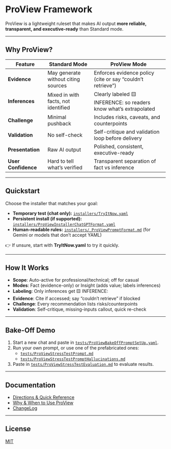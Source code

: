 # ProView Framework

ProView is a lightweight ruleset that makes AI output **more reliable, transparent, and executive-ready** than Standard mode.

---

## Why ProView?

| Feature             | Standard Mode                           | ProView Mode                                |
|---------------------|------------------------------------------|---------------------------------------------|
| **Evidence**        | May generate without citing sources      | Enforces evidence policy (cite or say “couldn’t retrieve”) |
| **Inferences**      | Mixed in with facts, not identified      | Clearly labeled 🟨 INFERENCE: so readers know what’s extrapolated |
| **Challenge**       | Minimal pushback                        | Includes risks, caveats, and counterpoints   |
| **Validation**      | No self-check                           | Self-critique and validation loop before delivery |
| **Presentation**    | Raw AI output                           | Polished, consistent, executive-ready        |
| **User Confidence** | Hard to tell what’s verified             | Transparent separation of fact vs inference  |

---

## Quickstart

Choose the installer that matches your goal:

- **Temporary test (chat only):** [`installers/TryItNow.yaml`](installers/TryItNow.yaml)  
- **Persistent install (if supported):** [`installers/ProViewInstallerChatGPTFormat.yaml`](installers/ProViewInstallerChatGPTFormat.yaml)  
- **Human-readable rules:** [`installers/_ProViewPromptFormat.md`](installers/_ProViewPromptFormat.md) (for Gemini or models that don’t accept YAML)


👉 If unsure, start with **TryItNow.yaml** to try it quickly.

---

## How It Works

- **Scope**: Auto-active for professional/technical; off for casual  
- **Modes**: Fact (evidence-only) or Insight (adds value; labels inferences)  
- **Labeling**: Only inferences get 🟨 INFERENCE:  
- **Evidence**: Cite if accessed; say “couldn’t retrieve” if blocked  
- **Challenge**: Every recommendation lists risks/counterpoints  
- **Validation**: Self-critique, missing-inputs callout, quick re-check  

---

## Bake-Off Demo

1. Start a new chat and paste in [`tests/ProViewBakeOffPromptSetUp.yaml`](tests/ProViewBakeOffPromptSetUp.yaml).  
2. Run your own prompt, or use one of the prefabricated ones:  
   - [`tests/ProViewStressTestPrompt.md`](tests/ProViewStressTestPrompt.md)  
   - [`tests/ProViewStressTestPromptHallucinations.md`](tests/ProViewStressTestPromptHallucinations.md)  
3. Paste in [`tests/ProViewStressTestEvaluation.md`](tests/ProViewStressTestEvaluation.md) to evaluate results.  

---

## Documentation

- [Directions & Quick Reference](docs/DirectionsAndQuickReference.md)  
- [Why & When to Use ProView](docs/WhyAndWhenProView.md)  
- [ChangeLog](docs/ChangeLog.md)

---

## License

[MIT](LICENSE)
